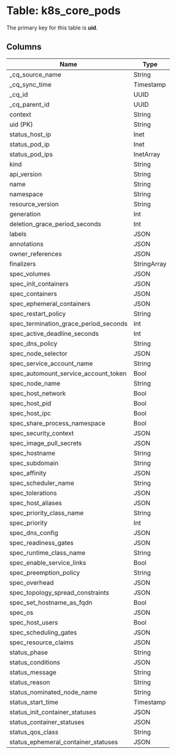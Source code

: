 # Table: k8s_core_pods

The primary key for this table is **uid**.

## Columns

| Name          | Type          |
| ------------- | ------------- |
|_cq_source_name|String|
|_cq_sync_time|Timestamp|
|_cq_id|UUID|
|_cq_parent_id|UUID|
|context|String|
|uid (PK)|String|
|status_host_ip|Inet|
|status_pod_ip|Inet|
|status_pod_ips|InetArray|
|kind|String|
|api_version|String|
|name|String|
|namespace|String|
|resource_version|String|
|generation|Int|
|deletion_grace_period_seconds|Int|
|labels|JSON|
|annotations|JSON|
|owner_references|JSON|
|finalizers|StringArray|
|spec_volumes|JSON|
|spec_init_containers|JSON|
|spec_containers|JSON|
|spec_ephemeral_containers|JSON|
|spec_restart_policy|String|
|spec_termination_grace_period_seconds|Int|
|spec_active_deadline_seconds|Int|
|spec_dns_policy|String|
|spec_node_selector|JSON|
|spec_service_account_name|String|
|spec_automount_service_account_token|Bool|
|spec_node_name|String|
|spec_host_network|Bool|
|spec_host_pid|Bool|
|spec_host_ipc|Bool|
|spec_share_process_namespace|Bool|
|spec_security_context|JSON|
|spec_image_pull_secrets|JSON|
|spec_hostname|String|
|spec_subdomain|String|
|spec_affinity|JSON|
|spec_scheduler_name|String|
|spec_tolerations|JSON|
|spec_host_aliases|JSON|
|spec_priority_class_name|String|
|spec_priority|Int|
|spec_dns_config|JSON|
|spec_readiness_gates|JSON|
|spec_runtime_class_name|String|
|spec_enable_service_links|Bool|
|spec_preemption_policy|String|
|spec_overhead|JSON|
|spec_topology_spread_constraints|JSON|
|spec_set_hostname_as_fqdn|Bool|
|spec_os|JSON|
|spec_host_users|Bool|
|spec_scheduling_gates|JSON|
|spec_resource_claims|JSON|
|status_phase|String|
|status_conditions|JSON|
|status_message|String|
|status_reason|String|
|status_nominated_node_name|String|
|status_start_time|Timestamp|
|status_init_container_statuses|JSON|
|status_container_statuses|JSON|
|status_qos_class|String|
|status_ephemeral_container_statuses|JSON|